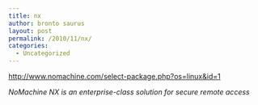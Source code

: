 ```yaml
---
title: nx
author: bronto saurus
layout: post
permalink: /2010/11/nx/
categories:
  - Uncategorized
---
```

<http://www.nomachine.com/select-package.php?os=linux&id=1>

*NoMachine NX is an enterprise-class solution for secure remote access*